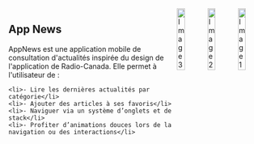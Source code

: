 <div style="display: flex; gap: 10px; justify-content: center;">
  <div style="margin-bottom:20px">
    <h2>App News</h2>
    AppNews est une application mobile de consultation d'actualités inspirée du design de l'application de Radio-Canada. Elle permet à l'utilisateur de :

 
    <li>- Lire les dernières actualités par catégorie</li>
    <li>- Ajouter des articles à ses favoris</li>
    <li>- Naviguer via un système d’onglets et de stack</li>
    <li>- Profiter d’animations douces lors de la navigation ou des interactions</li>
   
  </div>
  <img src="https://github.com/user-attachments/assets/33e8a328-97de-48d7-b0fb-212f7a35c7c4" alt="Image 3" style="width: 30%; height: auto;"/>
  <img src="https://github.com/user-attachments/assets/58657d52-ef16-429c-8aca-1b13b3a5723f" alt="Image 2" style="width: 30%; height: auto;"/>
  <img src="https://github.com/user-attachments/assets/d3e75420-a82d-4c3d-b4cb-9a7fa62b941f" alt="Image 1" style="width: 30%; height: auto;"/>  
</div>
